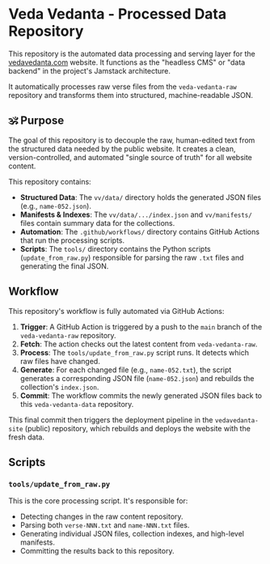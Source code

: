 # Veda Vedanta - Processed Data Repository

This repository is the automated data processing and serving layer for the [vedavedanta.com](https://vedavedanta.com) website. It functions as the "headless CMS" or "data backend" in the project's Jamstack architecture.

It automatically processes raw verse files from the `veda-vedanta-raw` repository and transforms them into structured, machine-readable JSON.

## 🕉️ Purpose

The goal of this repository is to decouple the raw, human-edited text from the structured data needed by the public website. It creates a clean, version-controlled, and automated "single source of truth" for all website content.

This repository contains:
-   **Structured Data**: The `vv/data/` directory holds the generated JSON files (e.g., `name-052.json`).
-   **Manifests & Indexes**: The `vv/data/.../index.json` and `vv/manifests/` files contain summary data for the collections.
-   **Automation**: The `.github/workflows/` directory contains GitHub Actions that run the processing scripts.
-   **Scripts**: The `tools/` directory contains the Python scripts (`update_from_raw.py`) responsible for parsing the raw `.txt` files and generating the final JSON.

## Workflow

This repository's workflow is fully automated via GitHub Actions:

1.  **Trigger**: A GitHub Action is triggered by a push to the `main` branch of the `veda-vedanta-raw` repository.
2.  **Fetch**: The action checks out the latest content from `veda-vedanta-raw`.
3.  **Process**: The `tools/update_from_raw.py` script runs. It detects which raw files have changed.
4.  **Generate**: For each changed file (e.g., `name-052.txt`), the script generates a corresponding JSON file (`name-052.json`) and rebuilds the collection's `index.json`.
5.  **Commit**: The workflow commits the newly generated JSON files back to this `veda-vedanta-data` repository.

This final commit then triggers the deployment pipeline in the `vedavedanta-site` (public) repository, which rebuilds and deploys the website with the fresh data.

## Scripts

### `tools/update_from_raw.py`

This is the core processing script. It's responsible for:
-   Detecting changes in the raw content repository.
-   Parsing both `verse-NNN.txt` and `name-NNN.txt` files.
-   Generating individual JSON files, collection indexes, and high-level manifests.
-   Committing the results back to this repository.